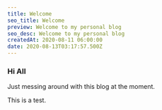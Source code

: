 ```yaml
---
title: Welcome
seo_title: Welcome
preview: Welcome to my personal blog
seo_desc: Welcome to my personal blog
createdAt: 2020-08-11 06:00:00
date: 2020-08-13T03:17:57.500Z
---
```

### Hi All

Just messing around with this blog at the moment.

This is a test.
